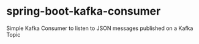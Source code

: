 # spring-boot-kafka-consumer
 Simple Kafka Consumer to listen to JSON messages published on a Kafka Topic
